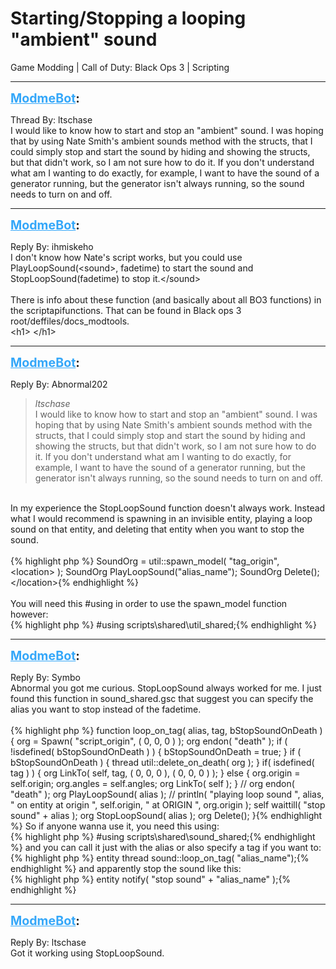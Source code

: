 # Starting/Stopping a looping "ambient" sound
Game Modding | Call of Duty: Black Ops 3 | Scripting

---
<strong style="font-size: 1.4em;"><span style="text-decoration: underline;text-decoration-color: #34a7f9;"><span style="color:#34a7f9;">ModmeBot</span></span>:</strong>

<p>Thread By: ltschase<br />I would like to know how to start and stop an &quot;ambient&quot; sound. I was hoping that by using Nate Smith&#39;s ambient sounds method with the structs, that I could simply stop and start the sound by hiding and showing the structs, but that didn&#39;t work, so I am not sure how to do it. If you don&#39;t understand what am I wanting to do exactly, for example, I want to have the sound of a generator running, but the generator isn&#39;t always running, so the sound needs to turn on and off.</p>

---
<strong style="font-size: 1.4em;"><span style="text-decoration: underline;text-decoration-color: #34a7f9;"><span style="color:#34a7f9;">ModmeBot</span></span>:</strong>

<p>Reply By: ihmiskeho<br />I don&#39;t know how Nate&#39;s script works, but you could use PlayLoopSound(&lt;sound&gt;, fadetime) to start the sound and StopLoopSound(fadetime) to stop it.&lt;/sound&gt;<br /> <br />There is info about these function (and basically about all BO3 functions) in the scriptapifunctions. That can be found in Black ops 3 root/deffiles/docs_modtools.<br />&lt;h1&gt; &lt;/h1&gt;</p>

---
<strong style="font-size: 1.4em;"><span style="text-decoration: underline;text-decoration-color: #34a7f9;"><span style="color:#34a7f9;">ModmeBot</span></span>:</strong>

<p>Reply By: Abnormal202<br /><blockquote><em>ltschase</em><br />I would like to know how to start and stop an &quot;ambient&quot; sound. I was hoping that by using Nate Smith&#39;s ambient sounds method with the structs, that I could simply stop and start the sound by hiding and showing the structs, but that didn&#39;t work, so I am not sure how to do it. If you don&#39;t understand what am I wanting to do exactly, for example, I want to have the sound of a generator running, but the generator isn&#39;t always running, so the sound needs to turn on and off.</blockquote><br /> In my experience the StopLoopSound function doesn&#39;t always work. Instead what I would recommend is spawning in an invisible entity, playing a loop sound on that entity, and deleting that entity when you want to stop the sound.<br /> <br />{% highlight php %}
SoundOrg = util::spawn_model( "tag_origin", &lt;location&gt; );
SoundOrg PlayLoopSound("alias_name");
SoundOrg Delete();&lt;/location&gt;{% endhighlight %}
 <br /> <br />You will need this #using in order to use the spawn_model function however:<br />{% highlight php %}
#using scripts\shared\util_shared;{% endhighlight %}
</p>

---
<strong style="font-size: 1.4em;"><span style="text-decoration: underline;text-decoration-color: #34a7f9;"><span style="color:#34a7f9;">ModmeBot</span></span>:</strong>

<p>Reply By: Symbo<br />Abnormal you got me curious. StopLoopSound always worked for me. I just found this function in sound_shared.gsc that suggest you can specify the alias you want to stop instead of the fadetime. <br /> <br />{% highlight php %}
function loop_on_tag( alias, tag, bStopSoundOnDeath )
{
	org = Spawn( "script_origin", ( 0, 0, 0 ) );
	org endon( "death" );
	if ( !isdefined( bStopSoundOnDeath ) )
	{
		bStopSoundOnDeath = true;
	}
	if ( bStopSoundOnDeath )
	{
		thread util::delete_on_death( org );
	}
	if( isdefined( tag ) )
	{
		org LinkTo( self, tag, ( 0, 0, 0 ), ( 0, 0, 0 ) );
	}
	else
	{
		org.origin = self.origin;
		org.angles = self.angles;
		org LinkTo( self );
	}
	//	org endon( "death" );
	org PlayLoopSound( alias );
	//	println( "playing loop sound ", alias, " on entity at origin ", self.origin, " at ORIGIN ", org.origin );
	self waittill( "stop sound" + alias );
	org StopLoopSound( alias );
	org Delete();
}{% endhighlight %}
So if anyone wanna use it, you need this using: <br />{% highlight php %}
#using scripts\shared\sound_shared;{% endhighlight %}
and you can call it just with the alias or also specify a tag if you want to: <br />{% highlight php %}
entity thread sound::loop_on_tag( "alias_name");{% endhighlight %}
and apparently stop the sound like this: <br />{% highlight php %}
entity notify( "stop sound" + "alias_name" );{% endhighlight %}
</p>

---
<strong style="font-size: 1.4em;"><span style="text-decoration: underline;text-decoration-color: #34a7f9;"><span style="color:#34a7f9;">ModmeBot</span></span>:</strong>

<p>Reply By: ltschase<br />Got it working using StopLoopSound.</p>
